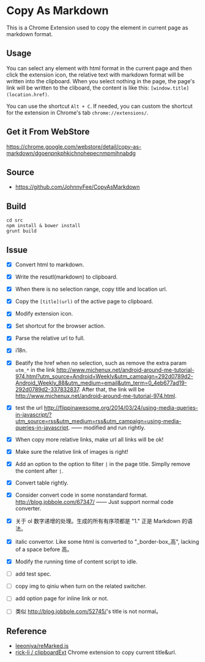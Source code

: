 Copy As Markdown
================

This is a Chrome Extension used to copy the element in current page as markdown format.

## Usage

You can select any element with html format in the current page and then click the extension icon, the relative text with markdown format will be written into the clipboard. When you select nothing in the page, the page's link will be written to the cliboard, the content is like this: `[window.title](location.href)`.

You can use the shortcut `Alt + C`. If needed, you can custom the shortcut for the extension in Chrome's tab `chrome://extensions/`.

## Get it From WebStore

<https://chrome.google.com/webstore/detail/copy-as-markdown/dgoenpnkphkichnohepecnmpmihnabdg>

## Source

- https://github.com/JohnnyFee/CopyAsMarkdown

## Build

```
cd src
npm install & bower install
grunt build
```

## Issue

- [x] Convert html to markdown.
- [x] Write the resutl(markdown) to clipboard.
- [x] When there is no selection range, copy title and location url.
- [x] Copy the `[title](url)` of the active page to clipboard.
- [x] Modify extension icon.
- [x] Set shortcut for the browser action.
- [x] Parse the relative url to full.
- [x] i18n. 
- [x] Beatify the href when no selection, such as remove the extra param `utm_*` in the link <http://www.michenux.net/android-around-me-tutorial-974.html?utm_source=Android+Weekly&utm_campaign=292d0789d2-Android_Weekly_88&utm_medium=email&utm_term=0_4eb677ad19-292d0789d2-337832837>. After that, the link will be <http://www.michenux.net/android-around-me-tutorial-974.html>.
- [x] test the url <http://flippinawesome.org/2014/03/24/using-media-queries-in-javascript/?utm_source=rss&utm_medium=rss&utm_campaign=using-media-queries-in-javascript>. —— modified and run rightly.
- [x] When copy more relative links, make url all links will be ok!
- [x] Make sure the relative link of images is right!
- [x] Add an option to the option to filter `|` in the page title. Simplly remove the content after `|`.
- [x] Convert table rightly.
- [x] Consider convert code in some nonstandard format. <http://blog.jobbole.com/67347/> —— Just support normal code converter.
- [x] 关于 ol 数字递增的处理。生成的所有有序项都是 "1." 正是 Markdown 的语法。
- [x] italic convertor. Like some html is converted to "_border-box_高", lacking of a space before 高。
- [x] Modify the running time of content script to idle.
- [ ] add test spec.
- [ ] copy img to qiniu when turn on the related switcher.
- [ ] add option page for inline link or not.
- [ ] 类似 <http://blog.jobbole.com/52745/>'s title is not normal。


## Reference

- [leeoniya/reMarked.js](https://github.com/leeoniya/reMarked.js)
- [rick-li / clipboardExt](https://github.com/rick-li/clipboardExt) Chrome extension to copy current title&url.
